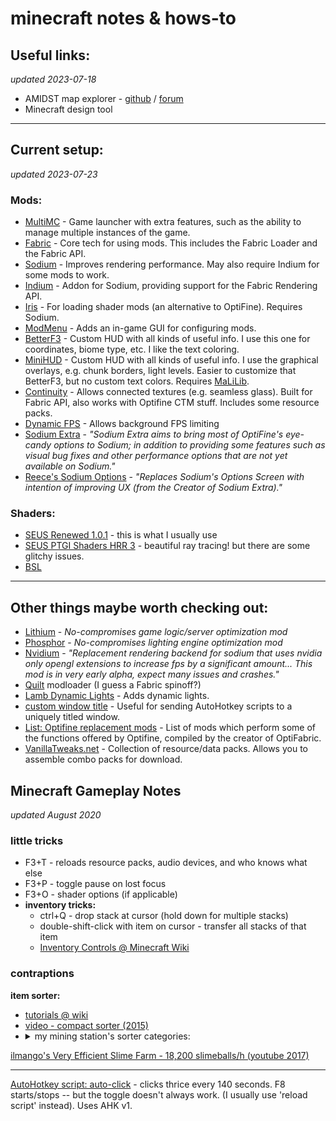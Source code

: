 # minecraft notes & hows-to

## Useful links:
*updated 2023-07-18*
- AMIDST map explorer - [github](https://github.com/toolbox4minecraft/amidst#amidst) / [forum](https://www.minecraftforum.net/forums/mapping-and-modding-java-edition/minecraft-tools/2970854-amidst-map-explorer-for-minecraft-1-14-and-later)
- Minecraft design tool
__________________

## Current setup:
*updated 2023-07-23*

### Mods:
  - [MultiMC] - Game launcher with extra features, such as the ability to manage multiple instances of the game.
  - [Fabric] - Core tech for using mods.  This includes the Fabric Loader and the Fabric API. 
  - [Sodium] - Improves rendering performance.  May also require Indium for some mods to work.
  - [Indium] - Addon for Sodium, providing support for the Fabric Rendering API.
  - [Iris] - For loading shader mods (an alternative to OptiFine).  Requires Sodium.
  - [ModMenu] - Adds an in-game GUI for configuring mods.
  - [BetterF3] - Custom HUD with all kinds of useful info. I use this one for coordinates, biome type, etc. I like the text coloring.
  - [MiniHUD] - Custom HUD with all kinds of useful info.  I use the graphical overlays, e.g. chunk borders, light levels. Easier to customize that BetterF3, but no custom text colors.  Requires [MaLiLib].
  - [Continuity] - Allows connected textures (e.g. seamless glass).  Built for Fabric API, also works with Optifine CTM stuff. Includes some resource packs.
  - [Dynamic FPS] - Allows background FPS limiting
  - [Sodium Extra] - *"Sodium Extra aims to bring most of OptiFine's eye-candy options to Sodium; in addition to providing some features such as visual bug fixes and other performance options that are not yet available on Sodium."*
  - [Reece's Sodium Options] - *"Replaces Sodium's Options Screen with intention of improving UX (from the Creator of Sodium Extra)."*

### Shaders:
  - [SEUS Renewed 1.0.1](https://www.sonicether.com/seus/) - this is what I usually use
  - [SEUS PTGI Shaders HRR 3](https://www.patreon.com/posts/download-seus-3-60268558) - beautiful ray tracing! but there are some glitchy issues.
  - [BSL](https://bitslablab.com/bslshaders/)

__________________

## Other things maybe worth checking out:
  - [Lithium] - *No-compromises game logic/server optimization mod*
  - [Phosphor] - *No-compromises lighting engine optimization mod*
  - [Nvidium] - *"Replacement rendering backend for sodium that uses nvidia only opengl extensions to increase fps by a significant amount... This mod is in very early alpha, expect many issues and crashes."*
  - [Quilt] modloader (I guess a Fabric spinoff?)
  - [Lamb Dynamic Lights](https://www.curseforge.com/minecraft/mc-mods/lambdynamiclights) - Adds dynamic lights.
  - [custom window title](https://www.curseforge.com/minecraft/mc-mods/custom-window-title) - Useful for sending AutoHotkey scripts to a uniquely titled window.
  - [List: Optifine replacement mods](https://lambdaurora.dev/optifine_alternatives/) - List of mods which perform some of the functions offered by Optifine, compiled by the creator of OptiFabric.
  - [VanillaTweaks.net](https://www.vanillatweaks.net) - Collection of resource/data packs.  Allows you to assemble combo packs for download.

## Minecraft Gameplay Notes

*updated August 2020*

### little tricks
- F3+T - reloads resource packs, audio devices, and who knows what else
- F3+P - toggle pause on lost focus
- F3+O - shader options (if applicable)
- __inventory tricks:__
  - ctrl+Q - drop stack at cursor (hold down for multiple stacks)
  - double-shift-click with item on cursor - transfer all stacks of that item
  - [Inventory Controls @ Minecraft Wiki](https://minecraft.fandom.com/wiki/Inventory#Managing_inventory)
     
### contraptions

**item sorter:**
- [tutorials @ wiki](https://minecraft.gamepedia.com/Tutorials/Hopper)
- [video - compact sorter (2015)](https://www.youtube.com/watch?v=bx4VULALtqE)
- <details>
  <summary>my mining station's sorter categories:</summary>
  <ol>
    <li> cobblestone
    <li> stone
    <li> diorite
    <li> granite
    <li> andesite
    <li> dirt
    <li> gravel
    <li> coal
    <li>iron
    <li>  gold
    <li>  redstone dust
    <li>  lapis lazuli
    <li>  diamond
    <li>  flint
    <li>  obsidian
    <li>  unsorted:
    <ul>
      <li> emerald
      <li> all ores
    </ul>
  </ol>
  </details>

[ilmango's Very Efficient Slime Farm - 18,200 slimeballs/h (youtube 2017)](https://youtu.be/NBTN_oniHMo)
___
[AutoHotkey script: auto-click](assets/MC_clicker_2_1.16.ahk) - clicks thrice every 140 seconds. F8 starts/stops -- but the toggle doesn't always work. (I usually use 'reload script' instead). Uses AHK v1.

<!-- Page Links ---------->

[Amidst]: https://github.com/toolbox4minecraft/amidst
[BetterF3]: https://modrinth.com/mod/modmenu
[Continuity]: https://modrinth.com/mod/continuity
[Dynamic FPS]: https://modrinth.com/mod/dynamic-fps
[Fabric]: https://fabricmc.net/
[Indium]: https://modrinth.com/mod/indium
[Iris]: https://irisshaders.dev/
[Lithium]: https://modrinth.com/mod/lithium
[MaLiLib]: https://legacy.curseforge.com/minecraft/mc-mods/malilib
[MiniHUD]: https://www.curseforge.com/minecraft/mc-mods/minihud
[Minecraft design tool]: https://mcdesign.michd.me/
[ModMenu]: https://modrinth.com/mod/modmenu
[MultiMC]: https://multimc.org/
[Nvidium]: https://modrinth.com/mod/nvidium
[Phosphor]: https://modrinth.com/mod/phosphor
[Quilt]: https://quiltmc.org/en/
[Reece's Sodium Options]: https://modrinth.com/mod/reeses-sodium-options
[SEUS]: https://www.patreon.com/sonicether
[Sodium Extra]: https://modrinth.com/mod/sodium-extra
[Sodium]: https://modrinth.com/mod/sodium
